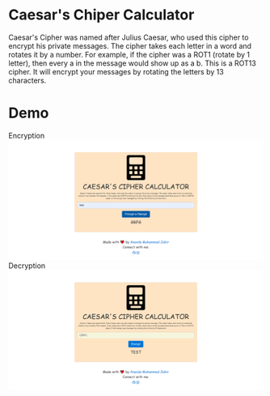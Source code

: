 # Caesar's Chiper Calculator
Caesar's Cipher was named after Julius Caesar, who used this cipher  to encrypt his private messages. The cipher takes each letter in a word and rotates it by a number. For example, if the cipher was a ROT1 (rotate by 1 letter), then every a in the message would show up as a b. This is a ROT13 cipher. It will encrypt your messages by rotating the letters by 13 characters.
# Demo
Encryption
![Encryption](https://github.com/anandazahir/Tugas-Remed-UTS-KRIPTOGRAFI-Ananda-Muhammad-Zahir/blob/main/encrpyt.png)
Decryption
![Decryption](https://github.com/anandazahir/Tugas-Remed-UTS-KRIPTOGRAFI-Ananda-Muhammad-Zahir/blob/main/deskripsi.png)
